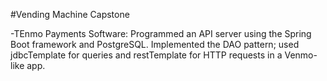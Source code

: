 #Vending Machine Capstone

-TEnmo Payments Software: Programmed an API server using the Spring Boot framework and PostgreSQL. Implemented the DAO pattern; used jdbcTemplate for queries and restTemplate for HTTP requests in a Venmo-like app.
